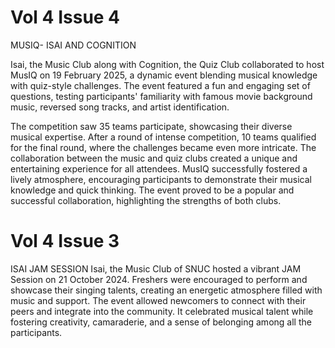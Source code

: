 # Vol 4 Issue 4

MUSIQ- ISAI AND COGNITION

Isai,  the  Music  Club  along  with  Cognition,  the  Quiz  Club  collaborated  to  host  MusIQ  on  19
February  2025,  a  dynamic  event  blending  musical  knowledge  with  quiz-style  challenges.
The event featured a fun and engaging set of questions, testing participants' familiarity with
famous movie background music, reversed song tracks, and artist identification.

The competition saw 35 teams participate, showcasing their diverse musical expertise. After
a round of intense competition, 10 teams qualified for the final round, where the challenges
became even more intricate. The collaboration between the music and quiz clubs created a
unique  and  entertaining  experience  for  all  attendees.  MusIQ  successfully  fostered  a  lively
atmosphere,  encouraging  participants  to  demonstrate  their  musical  knowledge  and  quick
thinking.  The  event  proved  to  be  a  popular  and  successful  collaboration,  highlighting  the
strengths of both clubs.

# Vol 4 Issue 3

ISAI JAM SESSION
Isai,  the  Music  Club  of  SNUC  hosted  a  vibrant  JAM
Session  on  21  October  2024.  Freshers  were  encouraged
to  perform  and  showcase  their  singing  talents,  creating
an energetic atmosphere filled with music and support.
The  event  allowed  newcomers  to  connect  with  their
peers  and  integrate  into  the  community.  It  celebrated
musical  talent  while  fostering  creativity,  camaraderie,
and a sense of belonging among all the participants.

